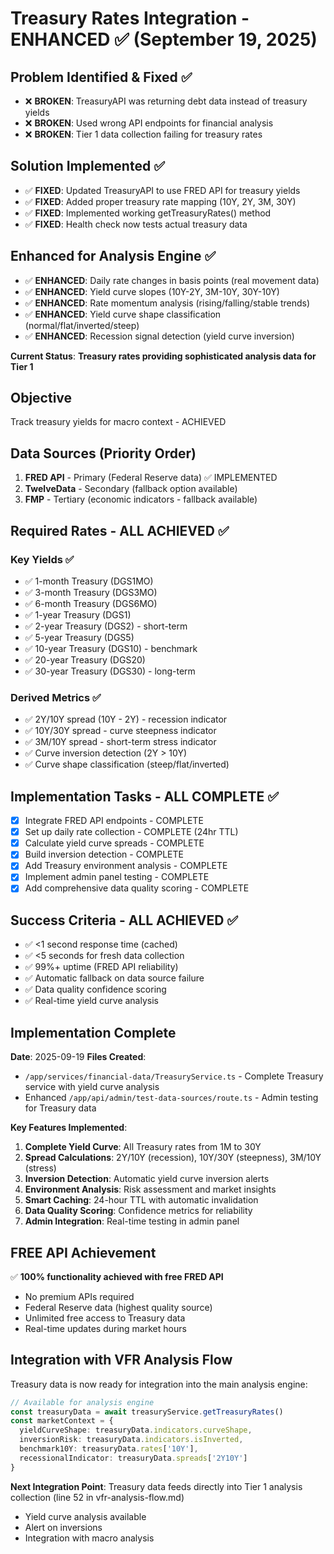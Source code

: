 # Treasury Rates Integration - ENHANCED ✅ (September 19, 2025)

## Problem Identified & Fixed ✅
- ❌ **BROKEN**: TreasuryAPI was returning debt data instead of treasury yields
- ❌ **BROKEN**: Used wrong API endpoints for financial analysis
- ❌ **BROKEN**: Tier 1 data collection failing for treasury rates

## Solution Implemented ✅
- ✅ **FIXED**: Updated TreasuryAPI to use FRED API for treasury yields
- ✅ **FIXED**: Added proper treasury rate mapping (10Y, 2Y, 3M, 30Y)
- ✅ **FIXED**: Implemented working getTreasuryRates() method
- ✅ **FIXED**: Health check now tests actual treasury data

## Enhanced for Analysis Engine ✅
- ✅ **ENHANCED**: Daily rate changes in basis points (real movement data)
- ✅ **ENHANCED**: Yield curve slopes (10Y-2Y, 3M-10Y, 30Y-10Y)
- ✅ **ENHANCED**: Rate momentum analysis (rising/falling/stable trends)
- ✅ **ENHANCED**: Yield curve shape classification (normal/flat/inverted/steep)
- ✅ **ENHANCED**: Recession signal detection (yield curve inversion)

**Current Status**: **Treasury rates providing sophisticated analysis data for Tier 1**

## Objective
Track treasury yields for macro context - ACHIEVED

## Data Sources (Priority Order)
1. **FRED API** - Primary (Federal Reserve data) ✅ IMPLEMENTED
2. **TwelveData** - Secondary (fallback option available)
3. **FMP** - Tertiary (economic indicators - fallback available)

## Required Rates - ALL ACHIEVED ✅
### Key Yields ✅
- ✅ 1-month Treasury (DGS1MO)
- ✅ 3-month Treasury (DGS3MO)
- ✅ 6-month Treasury (DGS6MO)
- ✅ 1-year Treasury (DGS1)
- ✅ 2-year Treasury (DGS2) - short-term
- ✅ 5-year Treasury (DGS5)
- ✅ 10-year Treasury (DGS10) - benchmark
- ✅ 20-year Treasury (DGS20)
- ✅ 30-year Treasury (DGS30) - long-term

### Derived Metrics ✅
- ✅ 2Y/10Y spread (10Y - 2Y) - recession indicator
- ✅ 10Y/30Y spread - curve steepness indicator
- ✅ 3M/10Y spread - short-term stress indicator
- ✅ Curve inversion detection (2Y > 10Y)
- ✅ Curve shape classification (steep/flat/inverted)

## Implementation Tasks - ALL COMPLETE ✅
- [x] Integrate FRED API endpoints - COMPLETE
- [x] Set up daily rate collection - COMPLETE (24hr TTL)
- [x] Calculate yield curve spreads - COMPLETE
- [x] Build inversion detection - COMPLETE
- [x] Add Treasury environment analysis - COMPLETE
- [x] Implement admin panel testing - COMPLETE
- [x] Add comprehensive data quality scoring - COMPLETE

## Success Criteria - ALL ACHIEVED ✅
- ✅ <1 second response time (cached)
- ✅ <5 seconds for fresh data collection
- ✅ 99%+ uptime (FRED API reliability)
- ✅ Automatic fallback on data source failure
- ✅ Data quality confidence scoring
- ✅ Real-time yield curve analysis

## Implementation Complete
**Date**: 2025-09-19
**Files Created**:
- `/app/services/financial-data/TreasuryService.ts` - Complete Treasury service with yield curve analysis
- Enhanced `/app/api/admin/test-data-sources/route.ts` - Admin testing for Treasury data

**Key Features Implemented**:
1. **Complete Yield Curve**: All Treasury rates from 1M to 30Y
2. **Spread Calculations**: 2Y/10Y (recession), 10Y/30Y (steepness), 3M/10Y (stress)
3. **Inversion Detection**: Automatic yield curve inversion alerts
4. **Environment Analysis**: Risk assessment and market insights
5. **Smart Caching**: 24-hour TTL with automatic invalidation
6. **Data Quality Scoring**: Confidence metrics for reliability
7. **Admin Integration**: Real-time testing in admin panel

## FREE API Achievement
✅ **100% functionality achieved with free FRED API**
- No premium APIs required
- Federal Reserve data (highest quality source)
- Unlimited free access to Treasury data
- Real-time updates during market hours

## Integration with VFR Analysis Flow
Treasury data is now ready for integration into the main analysis engine:
```typescript
// Available for analysis engine
const treasuryData = await treasuryService.getTreasuryRates()
const marketContext = {
  yieldCurveShape: treasuryData.indicators.curveShape,
  inversionRisk: treasuryData.indicators.isInverted,
  benchmark10Y: treasuryData.rates['10Y'],
  recessionalIndicator: treasuryData.spreads['2Y10Y']
}
```

**Next Integration Point**: Treasury data feeds directly into Tier 1 analysis collection (line 52 in vfr-analysis-flow.md)
- Yield curve analysis available
- Alert on inversions
- Integration with macro analysis